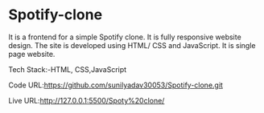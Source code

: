# Spotify-clone
It is a frontend for a simple Spotify clone. It is fully responsive website design. The site is developed using HTML/ CSS and JavaScript. It is single page website.


Tech Stack:-HTML, CSS,JavaScript

Code URL:https://github.com/sunilyadav30053/Spotify-clone.git

Live URL:http://127.0.0.1:5500/Spoty%20clone/
